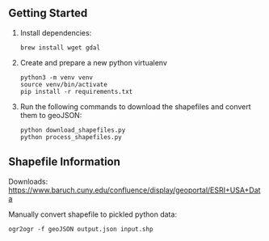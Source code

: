 Getting Started
------------------------------------------
1. Install dependencies:
    ```
    brew install wget gdal
    ```
    
2. Create and prepare a new python virtualenv
    ```
    python3 -m venv venv
    source venv/bin/activate    
    pip install -r requirements.txt
    ```
    
3. Run the following commands to download the shapefiles and convert them to geoJSON:
    ```
    python download_shapefiles.py
    python process_shapefiles.py
    ```


Shapefile Information
------------------------------------------

Downloads:
    https://www.baruch.cuny.edu/confluence/display/geoportal/ESRI+USA+Data

Manually convert shapefile to pickled python data:

    ogr2ogr -f geoJSON output.json input.shp
